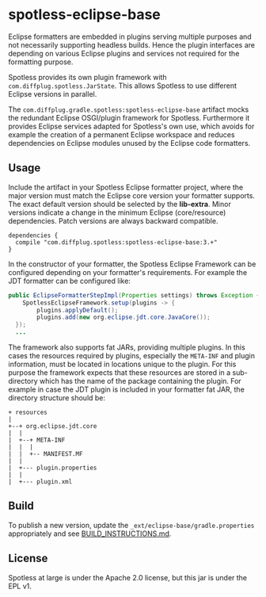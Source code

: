 # spotless-eclipse-base

Eclipse formatters are embedded in plugins serving multiple purposes and not necessarily supporting headless builds. Hence the plugin interfaces are depending on various Eclipse plugins and services not required for the formatting purpose.

Spotless provides its own plugin framework with `com.diffplug.spotless.JarState`. This allows Spotless to use different Eclipse versions in parallel.


The `com.diffplug.gradle.spotless:spotless-eclipse-base` artifact mocks the redundant Eclipse OSGI/plugin framework for Spotless. Furthermore it provides Eclipse services adapted for Spotless's own use, which avoids for example the creation of a permanent Eclipse workspace and reduces dependencies on Eclipse modules unused by the Eclipse code formatters.

## Usage

Include the artifact in your Spotless Eclipse formatter project, where the major version must match the Eclipse core version your formatter supports. The exact default version should be selected by the **lib-extra**.
Minor versions indicate a change in the minimum Eclipse (core/resource) dependencies.
Patch versions are always backward compatible.


```Gradle
dependencies {
  compile "com.diffplug.spotless:spotless-eclipse-base:3.+"
}
```

In the constructor of your formatter, the Spotless Eclipse Framework can be configured depending on your formatter's requirements. For example the JDT formatter can be configured like:

```Java
public EclipseFormatterStepImpl(Properties settings) throws Exception {
    SpotlessEclipseFramework.setup(plugins -> {
        plugins.applyDefault();
        plugins.add(new org.eclipse.jdt.core.JavaCore());
  });
  ...
```

The framework also supports fat JARs, providing multiple plugins.
In this cases the resources required by plugins, especially the `META-INF` and plugin information, must be located in locations unique
to the plugin.
For this purpose the framework expects that these resources are stored in a sub-directory
which has the name of the package containing the plugin. For example in case the JDT plugin
is included in your formatter fat JAR, the directory structure should be:

```
+ resources
|
+--+ org.eclipse.jdt.core
|  |
|  +--+ META-INF
|  |  |
|  |  +-- MANIFEST.MF
|  |
|  +--- plugin.properties
|  |
|  +--- plugin.xml

```

## Build

To publish a new version, update the `_ext/eclipse-base/gradle.properties` appropriately and see [BUILD_INSTRUCTIONS.md](../BUILD_INSTRUCTIONS).

## License

Spotless at large is under the Apache 2.0 license, but this jar is under the EPL v1.
